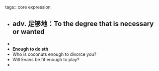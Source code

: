 tags:: core expression

- ## adv. 足够地：To the degree that is necessary or wanted
-
- **Enough to do sth**
- Who is coconuts enough to divorce you?
- Will Evans be fit enough to play?
-